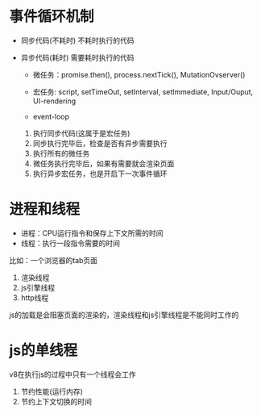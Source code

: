 # 事件循环机制
- 同步代码(不耗时)
    不耗时执行的代码

- 异步代码(耗时)
    需要耗时执行的代码

    - 微任务：promise.then(),  process.nextTick(),  MutationOvserver()

    - 宏任务: script, setTimeOut, setInterval, setImmediate, Input/Ouput, UI-rendering

    - event-loop
    1. 执行同步代码(这属于是宏任务)
    2. 同步执行完毕后，检查是否有异步需要执行
    3. 执行所有的微任务
    4. 微任务执行完毕后，如果有需要就会渲染页面
    5. 执行异步宏任务，也是开启下一次事件循环


# 进程和线程
- 进程：CPU运行指令和保存上下文所需的时间
- 线程：执行一段指令需要的时间

比如：一个浏览器的tab页面
1. 渲染线程
2. js引擎线程
3. http线程

js的加载是会阻塞页面的渲染的，渲染线程和js引擎线程是不能同时工作的

# js的单线程
v8在执行js的过程中只有一个线程会工作
1. 节约性能(运行内存)
2. 节约上下文切换的时间